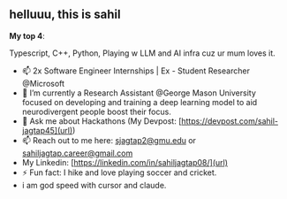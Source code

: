 ## helluuu, this is sahil

**My top 4**:

Typescript, C++, Python, Playing w LLM and AI infra cuz ur mum loves it.


- 📫 2x Software Engineer Internships | Ex - Student Researcher @Microsoft
- 🔭 I’m currently a Research Assistant @George Mason University focused on developing and training a deep learning model to aid neurodivergent people boost their focus.
- 💬 Ask me about Hackathons (My Devpost: [https://devpost.com/sahil-jagtap45](url))
- 📫 Reach out to me here: [sjagtap2@gmu.edu](url) or [sahiljagtap.career@gmail.com](url)
- My Linkedin: [https://linkedin.com/in/sahiljagtap08/](url)
- ⚡ Fun fact: I hike and love playing soccer and cricket.
- i am god speed with cursor and claude.



